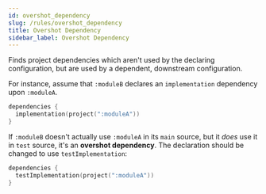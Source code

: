 ```yaml
---
id: overshot_dependency
slug: /rules/overshot_dependency
title: Overshot Dependency
sidebar_label: Overshot Dependency
---
```


Finds project dependencies which aren't used by the declaring configuration, but are used by a
dependent, downstream configuration.

For instance, assume that `:moduleB` declares an `implementation` dependency upon `:moduleA`.

```kotlin title="moduleB/build.gradle.kts"
dependencies {
  implementation(project(":moduleA"))
}
```

If `:moduleB` doesn't actually use `:moduleA` in its `main` source, but it _does_ use it in `test`
source, it's an __overshot dependency__. The declaration should be changed to
use `testImplementation`:

```kotlin title="moduleB/build.gradle.kts"
dependencies {
  testImplementation(project(":moduleA"))
}
```

